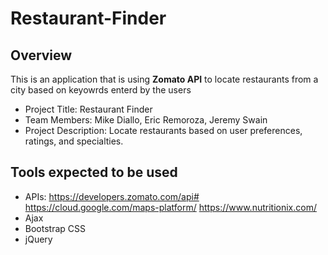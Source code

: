 # Restaurant-Finder
## Overview
This is an application that is using **Zomato API** to locate restaurants from a city based on keyowrds enterd by the users
* Project Title: Restaurant Finder
* Team Members: Mike Diallo, Eric Remoroza, Jeremy Swain
* Project Description: Locate restaurants based on user preferences, ratings, and specialties.
## Tools expected to be used
* APIs:
    https://developers.zomato.com/api#
    https://cloud.google.com/maps-platform/
    https://www.nutritionix.com/
* Ajax
* Bootstrap CSS
* jQuery
